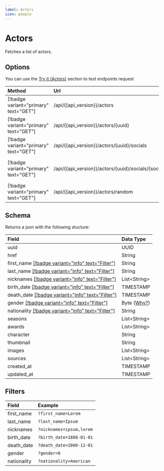 ```yaml
---
label: Actors
icon: people
---
```


# Actors

Fetches a list of actors.

## Options

You can use the [Try it (Actors)]({{url}}/try-it/#/actors) section to test endpoints request

| Method                                | Url                                                     | Description                               |
| :------------------------------------ | :------------------------------------------------------ | :---------------------------------------- |
| [!badge variant="primary" text="GET"] | /api/{{api_version}}/actors                             | **Retrieves** all.                        |
| [!badge variant="primary" text="GET"] | /api/{{api_version}}/actors/\{uuid\}                    | **Retrieves** one by **UUID**.            |
| [!badge variant="primary" text="GET"] | /api/{{api_version}}/actors/\{uuid\}/socials            | **Retrieves** all socials.                |
| [!badge variant="primary" text="GET"] | /api/{{api_version}}/actors/\{uuid\}/socials/\{social\} | **Retrieves** one social by the **name**. |
| [!badge variant="primary" text="GET"] | /api/{{api_version}}/actors/random                      | **Retrieves** one random.                 |

## Schema

Returns a json with the following stucture:

| Field                                                         | Data Type                                |
| :------------------------------------------------------------ | :--------------------------------------- |
| uuid                                                          | UUID                                     |
| href                                                          | String                                   |
| first_name [[!badge variant="info" text="Filter"]](#filters)  | String                                   |
| last_name [[!badge variant="info" text="Filter"]](#filters)   | String                                   |
| nicknames [[!badge variant="info" text="Filter"]](#filters)   | List\<String\>                           |
| birth_date [[!badge variant="info" text="Filter"]](#filters)  | TIMESTAMP                                |
| death_date [[!badge variant="info" text="Filter"]](#filters)  | TIMESTAMP                                |
| gender [[!badge variant="info" text="Filter"]](#filters)      | Byte ([Why?](../Guides/ISO-IEC-5218.md)) |
| nationality [[!badge variant="info" text="Filter"]](#filters) | String                                   |
| seasons                                                       | List\<String\>                           |
| awards                                                        | List\<String\>                           |
| character                                                     | String                                   |
| thumbnail                                                     | String                                   |
| images                                                        | List\<String\>                           |
| sources                                                       | List\<String\>                           |
| created_at                                                    | TIMESTAMP                                |
| updated_at                                                    | TIMESTAMP                                |

## Filters

| Field       | Example                  |
| :---------- | :----------------------- |
| first_name  | `?first_name=Lorem`      |
| last_name   | `?last_name=Ipsum`       |
| nicknames   | `?nicknames=ipsum,lorem` |
| birth_date  | `?birth_date=1888-01-01` |
| death_date  | `?death_date=2000-12-01` |
| gender      | `?gender=0`              |
| nationality | `?nationality=American`  |
